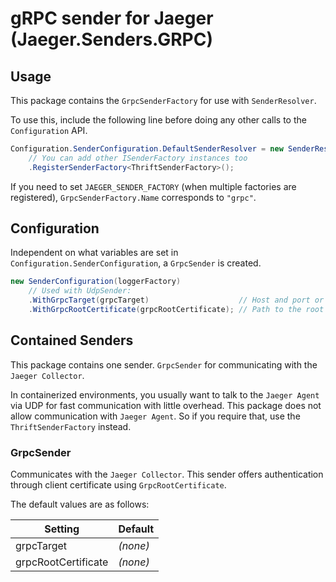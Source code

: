 # gRPC sender for Jaeger (Jaeger.Senders.GRPC)

## Usage
This package contains the `GrpcSenderFactory` for use with `SenderResolver`.

To use this, include the following line before doing any other calls to the `Configuration` API.

```C#
Configuration.SenderConfiguration.DefaultSenderResolver = new SenderResolver(loggerFactory)
	// You can add other ISenderFactory instances too
	.RegisterSenderFactory<ThriftSenderFactory>();
```

If you need to set `JAEGER_SENDER_FACTORY` (when multiple factories are registered), `GrpcSenderFactory.Name` corresponds to `"grpc"`.

## Configuration
Independent on what variables are set in `Configuration.SenderConfiguration`, a `GrpcSender` is created.

```C#
new SenderConfiguration(loggerFactory)
	// Used with UdpSender:
	.WithGrpcTarget(grpcTarget)                    // Host and port or any other valid gRPC target
	.WithGrpcRootCertificate(grpcRootCertificate); // Path to the root certificate
```

## Contained Senders
This package contains one sender. `GrpcSender` for communicating with the `Jaeger Collector`.

In containerized environments, you usually want to talk to the `Jaeger Agent` via UDP for fast communication with little overhead. This package does not allow communication with `Jaeger Agent`. So if you require that, use the `ThriftSenderFactory` instead.

### GrpcSender
Communicates with the `Jaeger Collector`. This sender offers authentication through client certificate using `GrpcRootCertificate`.

The default values are as follows:

Setting | Default
--- | ---
grpcTarget | _(none)_
grpcRootCertificate | _(none)_